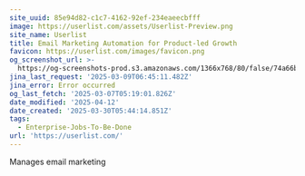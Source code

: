 ```yaml
---
site_uuid: 85e94d82-c1c7-4162-92ef-234eaeecbfff
image: https://userlist.com/assets/Userlist-Preview.png
site_name: Userlist
title: Email Marketing Automation for Product-led Growth
favicon: https://userlist.com/images/favicon.png
og_screenshot_url: >-
  https://og-screenshots-prod.s3.amazonaws.com/1366x768/80/false/74a66bc2dcaae72f2b92a34ca5b063d6d74e2a42394eb61a6ee1d3912c0d67f0.jpeg
jina_last_request: '2025-03-09T06:45:11.482Z'
jina_error: Error occurred
og_last_fetch: '2025-03-07T05:19:01.826Z'
date_modified: '2025-04-12'
date_created: '2025-03-30T05:44:14.851Z'
tags:
  - Enterprise-Jobs-To-Be-Done
url: 'https://userlist.com/'
---
```























































Manages email marketing

